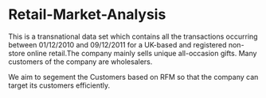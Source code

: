 # Retail-Market-Analysis
This is a transnational data set which contains all the transactions occurring between 01/12/2010 and 09/12/2011 for a UK-based and registered non-store online retail.The company mainly sells unique all-occasion gifts. Many customers of the company are wholesalers.

We aim to segement the Customers based on RFM so that the company can target its customers efficiently.
